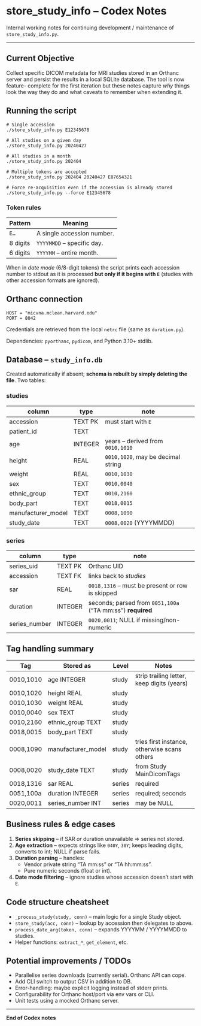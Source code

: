 # store_study_info – Codex Notes

Internal working notes for continuing development / maintenance of
`store_study_info.py`.  

---

## Current Objective

Collect specific DICOM metadata for MRI studies stored in an Orthanc server and
persist the results in a local SQLite database.  The tool is now feature-
complete for the first iteration but these notes capture *why* things look the
way they do and what caveats to remember when extending it.

## Running the script

```console
# Single accession
./store_study_info.py E12345678

# All studies on a given day
./store_study_info.py 20240427

# All studies in a month
./store_study_info.py 202404

# Multiple tokens are accepted
./store_study_info.py 202404 20240427 E87654321

# Force re-acquisition even if the accession is already stored
./store_study_info.py --force E12345678
```

### Token rules

| Pattern        | Meaning                          |
|----------------|----------------------------------|
| `E…`           | A single accession number.        |
| 8 digits       | `YYYYMMDD` – specific day.        |
| 6 digits       | `YYYYMM`   – entire month.        |

When in *date mode* (6/8-digit tokens) the script prints each accession number
to stdout as it is processed **but only if it begins with `E`** (studies with
other accession formats are ignored).

## Orthanc connection

```
HOST = "micvna.mclean.harvard.edu"
PORT = 8042
```

Credentials are retrieved from the local `netrc` file (same as `duration.py`).

Dependencies: `pyorthanc`, `pydicom`, and Python 3.10+ stdlib.

## Database – `study_info.db`

Created automatically if absent; **schema is rebuilt by simply deleting the
file**.  Two tables:

### studies

| column              | type    | note                                                |
|---------------------|---------|-----------------------------------------------------|
| accession           | TEXT PK | must start with `E`                                 |
| patient_id          | TEXT    |                                                    |
| age                 | INTEGER | years – derived from `0010,1010`                    |
| height              | REAL    | `0010,1020`, may be decimal string                  |
| weight              | REAL    | `0010,1030`                                         |
| sex                 | TEXT    | `0010,0040`                                         |
| ethnic_group        | TEXT    | `0010,2160`                                         |
| body_part           | TEXT    | `0018,0015`                                         |
| manufacturer_model  | TEXT    | `0008,1090`                                         |
| study_date          | TEXT    | `0008,0020` (YYYYMMDD)                              |

### series

| column        | type    | note                                                       |
|---------------|---------|------------------------------------------------------------|
| series_uid    | TEXT PK | Orthanc UID                                                |
| accession     | TEXT FK | links back to *studies*                                    |
| sar           | REAL    | `0018,1316` – must be present or row is skipped            |
| duration      | INTEGER | seconds; parsed from `0051,100a` (“TA mm:ss”) **required** |
| series_number | INTEGER | `0020,0011`; NULL if missing/non-numeric                  |

## Tag handling summary

| Tag        | Stored as          | Level   | Notes                                               |
|------------|-------------------|---------|-----------------------------------------------------|
| 0010,1010  | age INTEGER       | study   | strip trailing letter, keep digits (years)          |
| 0010,1020  | height REAL       | study   |                                                     |
| 0010,1030  | weight REAL       | study   |                                                     |
| 0010,0040  | sex TEXT          | study   |                                                     |
| 0010,2160  | ethnic_group TEXT | study   |                                                     |
| 0018,0015  | body_part TEXT    | study   |                                                     |
| 0008,1090  | manufacturer_model| study   | tries first instance, otherwise scans others        |
| 0008,0020  | study_date TEXT   | study   | from Study MainDicomTags                            |
| 0018,1316  | sar REAL          | series  | required                                            |
| 0051,100a  | duration INTEGER  | series  | required; seconds                                   |
| 0020,0011  | series_number INT | series  | may be NULL                                         |

## Business rules & edge cases

1. **Series skipping** – if SAR *or* duration unavailable ⇒ series not stored.
2. **Age extraction** – expects strings like `040Y`, `30Y`; keeps leading
   digits, converts to int; NULL if parse fails.
3. **Duration parsing** – handles:
   * Vendor private string “TA mm:ss” or “TA hh:mm:ss”.
   * Pure numeric seconds (float or int).
4. **Date mode filtering** – ignore studies whose accession doesn’t start with
   `E`.

## Code structure cheatsheet

* `_process_study(study, conn)` – main logic for a single Study object.
* `store_study(acc, conn)`     – lookup by accession then delegates to above.
* `process_date_arg(token, conn)` – expands YYYYMM / YYYYMMDD to studies.
* Helper functions: `extract_*`, `get_element`, etc.

## Potential improvements / TODOs

* Parallelise series downloads (currently serial). Orthanc API can cope.
* Add CLI switch to output CSV in addition to DB.
* Error-handling: maybe explicit logging instead of stderr prints.
* Configurability for Orthanc host/port via env vars or CLI.
* Unit tests using a mocked Orthanc server.

---

**End of Codex notes**
